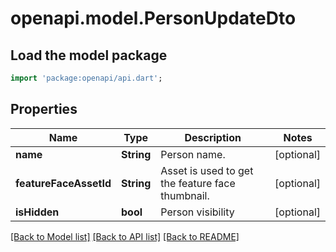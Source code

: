 # openapi.model.PersonUpdateDto

## Load the model package
```dart
import 'package:openapi/api.dart';
```

## Properties
Name | Type | Description | Notes
------------ | ------------- | ------------- | -------------
**name** | **String** | Person name. | [optional] 
**featureFaceAssetId** | **String** | Asset is used to get the feature face thumbnail. | [optional] 
**isHidden** | **bool** | Person visibility | [optional] 

[[Back to Model list]](../README.md#documentation-for-models) [[Back to API list]](../README.md#documentation-for-api-endpoints) [[Back to README]](../README.md)


